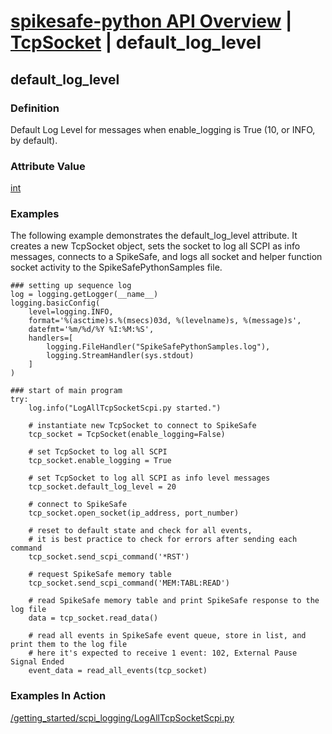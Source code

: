 # [spikesafe-python API Overview](/spikesafe_python_lib_docs/README.md) | [TcpSocket](/spikesafe_python_lib_docs/TcpSocket/README.md) | default_log_level

## default_log_level

### Definition
Default Log Level for messages when enable_logging is True (10, or INFO, by default).

### Attribute Value
[int](https://docs.python.org/3/library/logging.html#logging-levels)  

### Examples
The following example demonstrates the default_log_level attribute. It creates a new TcpSocket object, sets the socket to log all SCPI as info messages, connects to a SpikeSafe, and logs all socket and helper function socket activity to the SpikeSafePythonSamples file.
```
### setting up sequence log
log = logging.getLogger(__name__)
logging.basicConfig(
    level=logging.INFO,
    format='%(asctime)s.%(msecs)03d, %(levelname)s, %(message)s',
    datefmt='%m/%d/%Y %I:%M:%S',
    handlers=[
        logging.FileHandler("SpikeSafePythonSamples.log"),
        logging.StreamHandler(sys.stdout)
    ]
)

### start of main program
try:
    log.info("LogAllTcpSocketScpi.py started.")
    
    # instantiate new TcpSocket to connect to SpikeSafe
    tcp_socket = TcpSocket(enable_logging=False)

    # set TcpSocket to log all SCPI
    tcp_socket.enable_logging = True

    # set TcpSocket to log all SCPI as info level messages
    tcp_socket.default_log_level = 20

    # connect to SpikeSafe
    tcp_socket.open_socket(ip_address, port_number)

    # reset to default state and check for all events,
    # it is best practice to check for errors after sending each command      
    tcp_socket.send_scpi_command('*RST')

    # request SpikeSafe memory table
    tcp_socket.send_scpi_command('MEM:TABL:READ')

    # read SpikeSafe memory table and print SpikeSafe response to the log file
    data = tcp_socket.read_data()   

    # read all events in SpikeSafe event queue, store in list, and print them to the log file
    # here it's expected to receive 1 event: 102, External Pause Signal Ended
    event_data = read_all_events(tcp_socket)
```

### Examples In Action
[/getting_started/scpi_logging/LogAllTcpSocketScpi.py](/getting_started/scpi_logging/LogAllTcpSocketScpi.py)